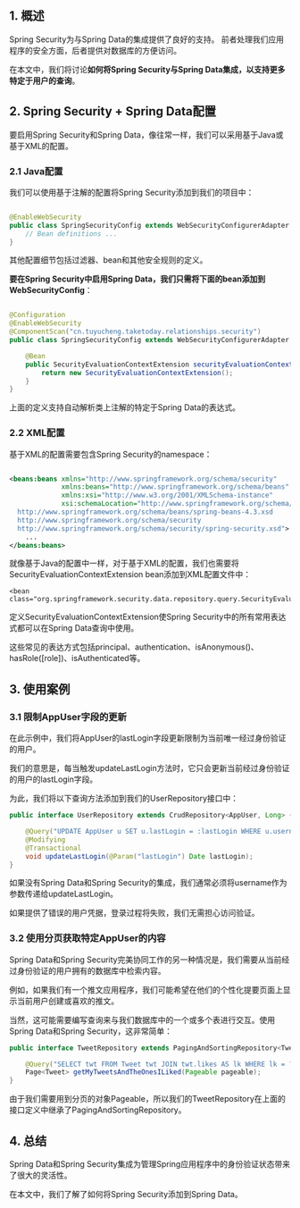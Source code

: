 ## 1. 概述

Spring Security为与Spring Data的集成提供了良好的支持。
前者处理我们应用程序的安全方面，后者提供对数据库的方便访问。

在本文中，我们将讨论**如何将Spring Security与Spring Data集成，以支持更多特定于用户的查询**。

## 2. Spring Security + Spring Data配置

要启用Spring Security和Spring Data，像往常一样，我们可以采用基于Java或基于XML的配置。

### 2.1 Java配置

我们可以使用基于注解的配置将Spring Security添加到我们的项目中：

```java

@EnableWebSecurity
public class SpringSecurityConfig extends WebSecurityConfigurerAdapter {
    // Bean definitions ...
}
```

其他配置细节包括过滤器、bean和其他安全规则的定义。

**要在Spring Security中启用Spring Data，我们只需将下面的bean添加到WebSecurityConfig**：

```java

@Configuration
@EnableWebSecurity
@ComponentScan("cn.tuyucheng.taketoday.relationships.security")
public class SpringSecurityConfig extends WebSecurityConfigurerAdapter {

    @Bean
    public SecurityEvaluationContextExtension securityEvaluationContextExtension() {
        return new SecurityEvaluationContextExtension();
    }
}
```

上面的定义支持自动解析类上注解的特定于Spring Data的表达式。

### 2.2 XML配置

基于XML的配置需要包含Spring Security的namespace：

```xml

<beans:beans xmlns="http://www.springframework.org/schema/security"
             xmlns:beans="http://www.springframework.org/schema/beans"
             xmlns:xsi="http://www.w3.org/2001/XMLSchema-instance"
             xsi:schemaLocation="http://www.springframework.org/schema/beans
  http://www.springframework.org/schema/beans/spring-beans-4.3.xsd
  http://www.springframework.org/schema/security
  http://www.springframework.org/schema/security/spring-security.xsd">
    ...
</beans:beans>
```

就像基于Java的配置中一样，对于基于XML的配置，我们也需要将SecurityEvaluationContextExtension bean添加到XML配置文件中：

```text
<bean class="org.springframework.security.data.repository.query.SecurityEvaluationContextExtension"/>
```

定义SecurityEvaluationContextExtension使Spring Security中的所有常用表达式都可以在Spring Data查询中使用。

这些常见的表达方式包括principal、authentication、isAnonymous()、hasRole([role])、isAuthenticated等。

## 3. 使用案例

### 3.1 限制AppUser字段的更新

在此示例中，我们将AppUser的lastLogin字段更新限制为当前唯一经过身份验证的用户。

我们的意思是，每当触发updateLastLogin方法时，它只会更新当前经过身份验证的用户的lastLogin字段。

为此，我们将以下查询方法添加到我们的UserRepository接口中：

```java
public interface UserRepository extends CrudRepository<AppUser, Long> {

    @Query("UPDATE AppUser u SET u.lastLogin = :lastLogin WHERE u.username = ?#{principal?.username}")
    @Modifying
    @Transactional
    void updateLastLogin(@Param("lastLogin") Date lastLogin);
}
```

如果没有Spring Data和Spring Security的集成，我们通常必须将username作为参数传递给updateLastLogin。

如果提供了错误的用户凭据，登录过程将失败，我们无需担心访问验证。

### 3.2 使用分页获取特定AppUser的内容

Spring Data和Spring Security完美协同工作的另一种情况是，我们需要从当前经过身份验证的用户拥有的数据库中检索内容。

例如，如果我们有一个推文应用程序，我们可能希望在他们的个性化提要页面上显示当前用户创建或喜欢的推文。

当然，这可能需要编写查询来与我们数据库中的一个或多个表进行交互。使用Spring Data和Spring Security，这非常简单：

```java
public interface TweetRepository extends PagingAndSortingRepository<Tweet, Long> {

    @Query("SELECT twt FROM Tweet twt JOIN twt.likes AS lk WHERE lk = ?#{principal?.username} OR twt.owner = ?#{principal?.username}")
    Page<Tweet> getMyTweetsAndTheOnesILiked(Pageable pageable);
}
```

由于我们需要用到分页的对象Pageable，所以我们的TweetRepository在上面的接口定义中继承了PagingAndSortingRepository。

## 4. 总结

Spring Data和Spring Security集成为管理Spring应用程序中的身份验证状态带来了很大的灵活性。

在本文中，我们了解了如何将Spring Security添加到Spring Data。